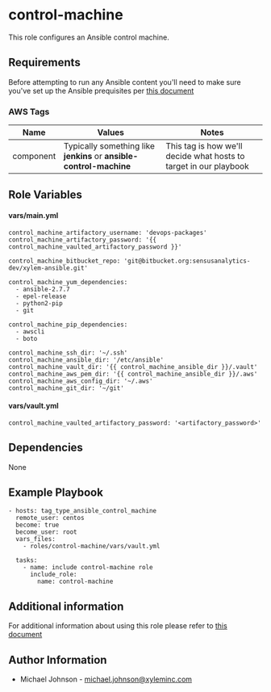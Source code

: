# control-machine

This role configures an Ansible control machine.

## Requirements

Before attempting to run any Ansible content you'll need to make sure you've set up the Ansible prequisites per [this document](https://xyleminc.atlassian.net/wiki/spaces/GDO/pages/252904022/How+To+Ansible+Prerequisites)

### AWS Tags
| Name          | Values       | Notes  |
| ------------- |------------- | -----  |
| component     | Typically something like **jenkins** or **ansible-control-machine** | This tag is how we'll decide what hosts to target in our playbook |

## Role Variables

#### vars/main.yml

```
control_machine_artifactory_username: 'devops-packages'
control_machine_artifactory_password: '{{ control_machine_vaulted_artifactory_password }}'

control_machine_bitbucket_repo: 'git@bitbucket.org:sensusanalytics-dev/xylem-ansible.git'

control_machine_yum_dependencies:
  - ansible-2.7.7
  - epel-release
  - python2-pip
  - git

control_machine_pip_dependencies:
  - awscli
  - boto

control_machine_ssh_dir: '~/.ssh'
control_machine_ansible_dir: '/etc/ansible'
control_machine_vault_dir: '{{ control_machine_ansible_dir }}/.vault'
control_machine_aws_pem_dir: '{{ control_machine_ansible_dir }}/.aws'
control_machine_aws_config_dir: '~/.aws'
control_machine_git_dir: '~/git'
```

#### vars/vault.yml

```
control_machine_vaulted_artifactory_password: '<artifactory_password>'
```

## Dependencies

None

## Example Playbook

```
- hosts: tag_type_ansible_control_machine
  remote_user: centos
  become: true
  become_user: root
  vars_files:
    - roles/control-machine/vars/vault.yml

  tasks:
    - name: include control-machine role
      include_role:
        name: control-machine
```

## Additional information

For additional information about using this role please refer to [this document](https://xyleminc.atlassian.net/wiki/spaces/GDO/pages/223450359/How+To+Configure+an+Ansible+Control+Machine)

## Author Information
- Michael Johnson - michael.johnson@xyleminc.com
